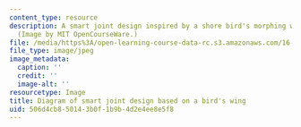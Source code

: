 ```yaml
---
content_type: resource
description: A smart joint design inspired by a shore bird's morphing wing structure.
  (Image by MIT OpenCourseWare.)
file: /media/https%3A/open-learning-course-data-rc.s3.amazonaws.com/16-982-bio-inspired-structures-spring-2009/506d4cb850143b0f1b9b4d2e4ee8e5f8_chp.jpg
file_type: image/jpeg
image_metadata:
  caption: ''
  credit: ''
  image-alt: ''
resourcetype: Image
title: Diagram of smart joint design based on a bird's wing
uid: 506d4cb8-5014-3b0f-1b9b-4d2e4ee8e5f8
---
```

